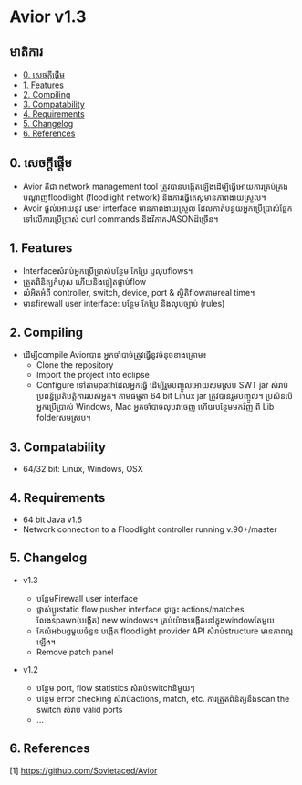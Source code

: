 Avior v1.3
===========

## មាតិការ

* [0. សេចក្ដីផ្ដើម](#0)
* [1. Features](#features)
* [2. Compiling](#compiling)
* [3. Compatability](#compatability)
* [4. Requirements](#4)
* [5. Changelog](#5)
* [6. References](#6)


## <a name="0">0. សេចក្ដីផ្ដើម</a>
- Avior គឺជា network management tool ត្រូវបានបង្កើតឡើងដើម្បីធ្វើអោយ​ការគ្រប់គ្រងបណ្ដាញfloodlight (floodlight network) និងការធ្វើតេស្ត​មានភាពងាយស្រួល។
- Avoir ផ្ដល់អោយនូវ user interface មានភាពងាយស្រួល ដែលកាត់បន្ថយអ្នកប្រើប្រាស់ផ្អែកទៅលើការប្រើប្រាស់ curl commands និងវិភាគJASONដ៏ច្រើន។

## <a name="features">1. Features</a>

* Interfaceសំរាប់អ្នកប្រើប្រាស់បន្ថែម កែប្រែ ឫលុបflows។
* ត្រួតពិនិត្យកំហុស​ ហើយនិងផ្ទៀតផ្ទាប់flow
* លំអិតអំពី controller, switch, device, port & ស្ថិតិflowតាមreal time។
* មានfirewall user interface: បន្ថែម កែប្រែ និងលុបច្បាប់ (rules)

## <a name="compiling">2. Compiling</a>

* ដើម្បីcompile Aviorបាន អ្នកចាំបាច់ត្រូវធ្វើនូវចំនុចខាងក្រោម៖
  * Clone the repository
  * Import the project into eclipse
  * Configure ទៅតាមpathដែលអ្នកធ្វើ ដើម្បីរួមបញ្ចូលអោយសមស្រប​ SWT jar សំរាប់ប្រពន្ធ័ប្រតិបត្តិការរបស់អ្នក។ តាមធម្មតា 64 bit Linux jar ត្រូវបានរួមបញ្ចូល។ ប្រសិនបើអ្នកប្រើប្រាស់ Windows, Mac អ្នកចាំបាច់​លុបវាចេញ ហើយបន្ថែមមកវិញ ពី Lib folderសមស្រប។

## <a name="compatability">3. Compatability</a>

* 64/32 bit: Linux, Windows, OSX

## <a name="4">4. Requirements</a>

* 64 bit Java v1.6
* Network connection to a Floodlight controller running v.90+/master

## <a name="5">5. Changelog</a>

* v1.3
  * បន្ថែមFirewall user interface
  * ផ្លាស់ប្ដូរstatic flow pusher interface ដូច្នេះ​ actions/matches​ លែងspawn(បង្កើត) new windows។ គ្រប់យ៉ាងបង្កើតនៅក្នុងwindowតែមួយ
  * កែលំអbugមួយចំនួន បង្កើត floodlight provider API សំរាប់​structure មានភាពល្អឡើង។
  * Remove patch panel

* v1.2
  * បន្ថែម port, flow statistics សំរាប់switchនិមួយៗ
  * បន្ថែម error checking សំរាប់actions, match, etc. ការត្រួតពិនិត្យ​នឹងscan the switch សំរាប់ valid ports
  * ...


## <a name="6">6. References</a>

[1] https://github.com/Sovietaced/Avior
